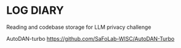# LOG DIARY 
Reading and codebase storage for LLM privacy challenge 

AutoDAN-turbo
https://github.com/SaFoLab-WISC/AutoDAN-Turbo
